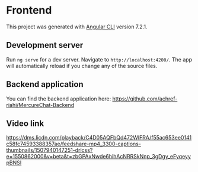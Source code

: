 # Frontend

This project was generated with [Angular CLI](https://github.com/angular/angular-cli) version 7.2.1.

## Development server

Run `ng serve` for a dev server. Navigate to `http://localhost:4200/`. The app will automatically reload if you change any of the source files.

## Backend application

You can find the backend application here: https://github.com/achref-riahi/MercureChat-Backend

## Video link
https://dms.licdn.com/playback/C4D05AQFbQd472WlFRA/f55ac653ee0141c58fc74593388357ae/feedshare-mp4_3300-captions-thumbnails/1507940147251-drlcss?e=1550862000&v=beta&t=zbGPAxNwde6hihAcNRRSkNnp_3gDgy_eFyqeyypBNSI
